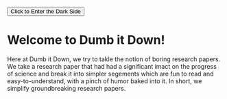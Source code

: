 <button class="btn js-toggle-dark-mode">Click to Enter the Dark Side</button>

<script>
const toggleDarkMode = document.querySelector('.js-toggle-dark-mode');

jtd.addEvent(toggleDarkMode, 'click', function(){
  if (jtd.getTheme() === 'dark') {
    jtd.setTheme('light');
    toggleDarkMode.textContent = 'Click to Enter the Dark Side';
  } else {
    jtd.setTheme('dark');
    toggleDarkMode.textContent = 'Take me to the Bright Side';
  }
});
</script>
# Welcome to Dumb it Down!

Here at Dumb it Down, we try to takle the notion of boring research papers. We take a research paper that had had a significant imact on the progress of science and break it into simpler segements which are fun to read and easy-to-understand, with a pinch of humor baked into it. In short, we simplify groundbreaking research papers.





<!--stackedit_data:
eyJoaXN0b3J5IjpbNjM2MjgxNTM2LC05OTMwNTI3NCwxMDUzMT
g3Mzc2LDQ1ODYzMDY5MCwtMTA5MjYzMjQ5NCwtMzMyNDU1MzYz
XX0=
-->